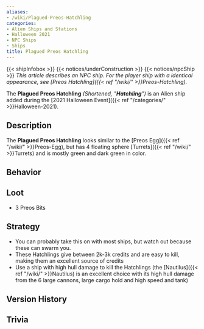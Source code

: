```yaml
---
aliases:
- /wiki/Plagued-Preos-Hatchling
categories:
- Alien Ships and Stations
- Halloween 2021
- NPC Ships
- Ships
title: Plagued Preos Hatchling
---
```


{{< shipInfobox >}} {{< notices/underConstruction >}} {{< notices/npcShip >}} _This article describes an NPC ship. For the player ship with a identical appearance, see [Preos Hatchling]({{< ref "/wiki/" >}}Preos-Hatchling)._

The **Plagued Preos Hatchling** _(Shortened, "**Hatchling**")_ is an Alien ship added during the [2021 Halloween Event]({{< ref "/categories/" >}}Halloween-2021). 

## Description

The **Plagued Preos Hatchling** looks similar to the [Preos Egg]({{< ref "/wiki/" >}}Preos-Egg), but has 4 floating sphere [Turrets]({{< ref "/wiki/" >}}Turrets) and is mostly green and dark green in color.

## Behavior

## Loot

- 3 Preos Bits

## Strategy

- You can probably take this on with most ships, but watch out because these can swarm you.
- These Hatchlings give between 2k-3k credits and are easy to kill, making them an excellent source of credits
- Use a ship with high hull damage to kill the Hatchlings (the [Nautilus]({{< ref "/wiki/" >}}Nautilus) is an excellent choice with its high hull damage from the 6 large cannons, large cargo hold and high speed and tank)

## Version History 

## Trivia